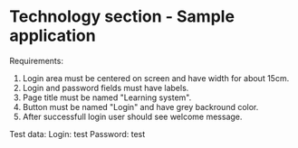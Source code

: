 # Technology section - Sample application

Requirements:
1. Login area must be centered on screen and have width for about 15cm.
2. Login and password fields must have labels.
3. Page title must be named "Learning system".
4. Button must be named "Login" and have grey backround color.
5. After successfull login user should see welcome message.

Test data:
Login: test
Password: test